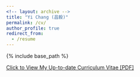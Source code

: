 ```yaml
---
<!-- layout: archive -->
title: "Yi Chang (昌毅)"
permalink: /cv/
author_profile: true
redirect_from:
  - /resume
---
```


{% include base_path %}

[Click to View My Up-to-date Curriculum Vitae [PDF]](http://owuchangyuo.github.io/files/YiChang-CV.pdf)

<!-- <embed src="http://lantaoyu.com/files/lantaoyu_cv.pdf" width="650" height="1800" type='application/pdf'> -->
